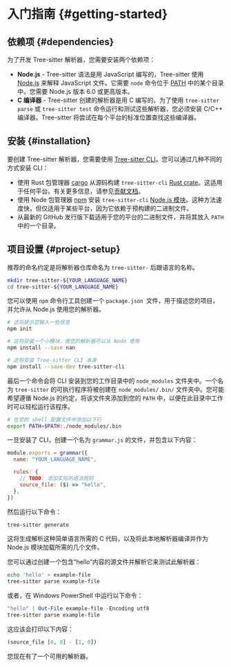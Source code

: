 # 入门指南 {#getting-started}

## 依赖项 {#dependencies}

为了开发 Tree-sitter 解析器，您需要安装两个依赖项：

- **Node.js** - Tree-sitter 语法是用 JavaScript 编写的，Tree-sitter 使用 [Node.js](https://nodejs.org/) 来解释 JavaScript 文件。它需要 `node` 命令位于 [PATH](<https://en.wikipedia.org/wiki/PATH_(variable)>) 中的某个目录中。您需要 Node.js 版本 6.0 或更高版本。
- **C 编译器** - Tree-sitter 创建的解析器是用 C 编写的。为了使用 `tree-sitter parse` 或 `tree-sitter test` 命令运行和测试这些解析器，您必须安装 C/C++ 编译器。Tree-sitter 将尝试在每个平台的标准位置查找这些编译器。

## 安装 {#installation}

要创建 Tree-sitter 解析器，您需要使用 [Tree-sitter CLI](https://github.com/tree-sitter/tree-sitter/tree/master/cli)。您可以通过几种不同的方式安装 CLI：

- 使用 Rust 包管理器 [cargo](https://doc.rust-lang.org/cargo/getting-started/installation.html) 从源码构建 `tree-sitter-cli` [Rust crate](https://crates.io/crates/tree-sitter-cli)。这适用于任何平台。有关更多信息，请参见[贡献文档](https://tree-sitter.github.io/tree-sitter/contributing#developing-tree-sitter)。
- 使用 Node 包管理器 [npm](https://docs.npmjs.com/) 安装 `tree-sitter-cli` [Node.js 模块](https://www.npmjs.com/package/tree-sitter-cli)。这种方法速度快，但仅适用于某些平台，因为它依赖于预构建的二进制文件。
- 从最新的 GitHub 发行版下载适用于您的平台的二进制文件，并将其放入 `PATH` 中的一个目录。

## 项目设置 {#project-setup}

推荐的命名约定是将解析器仓库命名为 `tree-sitter-` 后跟语言的名称。

```bash
mkdir tree-sitter-${YOUR_LANGUAGE_NAME}
cd tree-sitter-${YOUR_LANGUAGE_NAME}
```

您可以使用 `npm` 命令行工具创建一个 `package.json `文件，用于描述您的项目，并允许从 Node.js 使用您的解析器。

```bash
# 这将提示您输入一些信息
npm init

# 这将安装一个小模块，使您的解析器可以从 Node 使用
npm install --save nan

# 这将安装 Tree-sitter CLI 本身
npm install --save-dev tree-sitter-cli
```

最后一个命令会将 CLI 安装到您的工作目录中的 `node_modules` 文件夹中。一个名为 `tree-sitter` 的可执行程序将被创建在 `node_modules/.bin/` 文件夹中。您可能希望遵循 Node.js 的约定，将该文件夹添加到您的 `PATH` 中，以便在此目录中工作时可以轻松运行该程序。

```bash
# 在您的 shell 配置文件中添加以下行
export PATH=$PATH:./node_modules/.bin
```

一旦安装了 CLI，创建一个名为 `grammar.js` 的文件，并包含以下内容：

```javascript
module.exports = grammar({
  name: "YOUR_LANGUAGE_NAME",

  rules: {
    // TODO: 添加实际的语法规则
    source_file: ($) => "hello",
  },
})
```

然后运行以下命令：

```bash
tree-sitter generate
```

这将生成解析这种简单语言所需的 C 代码，以及将此本地解析器编译并作为 Node.js 模块加载所需的几个文件。

您可以通过创建一个包含“hello”内容的源文件并解析它来测试此解析器：

```bash
echo 'hello' > example-file
tree-sitter parse example-file
```

或者，在 Windows PowerShell 中运行以下命令：

```powershell
"hello" | Out-File example-file -Encoding utf8
tree-sitter parse example-file
```

这应该会打印以下内容：

```lisp
(source_file [0, 0] - [1, 0])
```

您现在有了一个可用的解析器。
